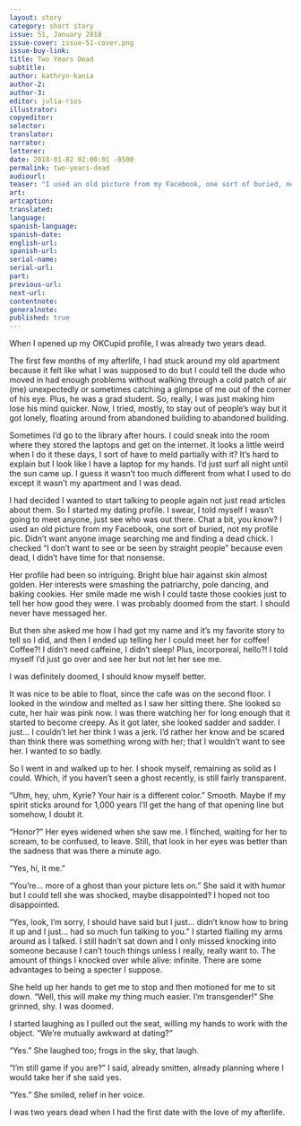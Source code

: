 ```yaml
---
layout: story
category: short story
issue: 51, January 2018
issue-cover: issue-51-cover.png
issue-buy-link:
title: Two Years Dead
subtitle:
author: kathryn-kania
author-2:
author-3:
editor: julia-rios
illustrator:
copyeditor:
selector:
translator:
narrator:
letterer:
date: 2018-01-02 02:00:01 -0500
permalink: two-years-dead
audiourl:
teaser: "I used an old picture from my Facebook, one sort of buried, not my profile pic. Didn’t want anyone image searching me and finding a dead chick."
art:
artcaption:
translated:
language:
spanish-language:
spanish-date:
english-url:
spanish-url:
serial-name:
serial-url:
part:
previous-url:
next-url:
contentnote:
generalnote:
published: true
---
```


When I opened up my OKCupid profile, I was already two years dead.

The first few months of my afterlife, I had stuck around my old apartment because it felt like what I was supposed to do but I could tell the dude who moved in had enough problems without walking through a cold patch of air (me) unexpectedly or sometimes catching a glimpse of me out of the corner of his eye. Plus, he was a grad student. So, really, I was just making him lose his mind quicker. Now, I tried, mostly, to stay out of people’s way but it got lonely, floating around from abandoned building to abandoned building.

Sometimes I’d go to the library after hours. I could sneak into the room where they stored the laptops and get on the internet. It looks a little weird when I do it these days, I sort of have to meld partially with it? It’s hard to explain but I look like I have a laptop for my hands. I’d just surf all night until the sun came up. I guess it wasn’t too much different from what I used to do except it wasn’t my apartment and I was dead.

I had decided I wanted to start talking to people again not just read articles about them. So I started my dating profile. I swear, I told myself I wasn’t going to meet anyone, just see who was out there. Chat a bit, you know? I used an old picture from my Facebook, one sort of buried, not my profile pic. Didn’t want anyone image searching me and finding a dead chick. I checked “I don’t want to see or be seen by straight people” because even dead, I didn’t have time for that nonsense.

Her profile had been so intriguing. Bright blue hair against skin almost golden. Her interests were smashing the patriarchy, pole dancing, and baking cookies. Her smile made me wish I could taste those cookies just to tell her how good they were. I was probably doomed from the start. I should never have messaged her.

But then she asked me how I had got my name and it’s my favorite story to tell so I did, and then I ended up telling her I could meet her for coffee! Coffee?! I didn’t need caffeine, I didn’t sleep! Plus, incorporeal, hello?! I told myself I’d just go over and see her but not let her see me.

I was definitely doomed, I should know myself better.

It was nice to be able to float, since the cafe was on the second floor. I looked in the window and melted as I saw her sitting there. She looked so cute, her hair was pink now. I was there watching her for long enough that it started to become creepy. As it got later, she looked sadder and sadder. I just… I couldn’t let her think I was a jerk. I’d rather her know and be scared than think there was something wrong with her; that I wouldn’t want to see her. I wanted to so badly.

So I went in and walked up to her. I shook myself, remaining as solid as I could. Which, if you haven’t seen a ghost recently, is still fairly transparent.

“Uhm, hey, uhm, Kyrie? Your hair is a different color.” Smooth. Maybe if my spirit sticks around for 1,000 years I’ll get the hang of that opening line but somehow, I doubt it.

“Honor?” Her eyes widened when she saw me. I flinched, waiting for her to scream, to be confused, to leave. Still, that look in her eyes was better than the sadness that was there a minute ago.

“Yes, hi, it me.”

“You’re… more of a ghost than your picture lets on.” She said it with humor but I could tell she was shocked, maybe disappointed? I hoped not too disappointed.

“Yes, look, I’m sorry, I should have said but I just… didn’t know how to bring it up and I just… had so much fun talking to you.” I started flailing my arms around as I talked. I still hadn’t sat down and I only missed knocking into someone because I can’t touch things unless I really, really want to. The amount of things I knocked over while alive: infinite. There are some advantages to being a specter I suppose.

She held up her hands to get me to stop and then motioned for me to sit down. “Well, this will make my thing much easier. I’m transgender!” She grinned, shy. I was doomed.

I started laughing as I pulled out the seat, willing my hands to work with the object. “We’re mutually awkward at dating?”

“Yes.” She laughed too; frogs in the sky, that laugh.

“I’m still game if you are?” I said, already smitten, already planning where I would take her if she said yes.

“Yes.” She smiled, relief in her voice.

I was two years dead when I had the first date with the love of my afterlife.
